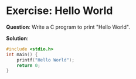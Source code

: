# Exercise: Hello World

**Question**: Write a C program to print "Hello World".

**Solution**:

```c
#include <stdio.h>
int main() {
    printf("Hello World");
    return 0;
}
